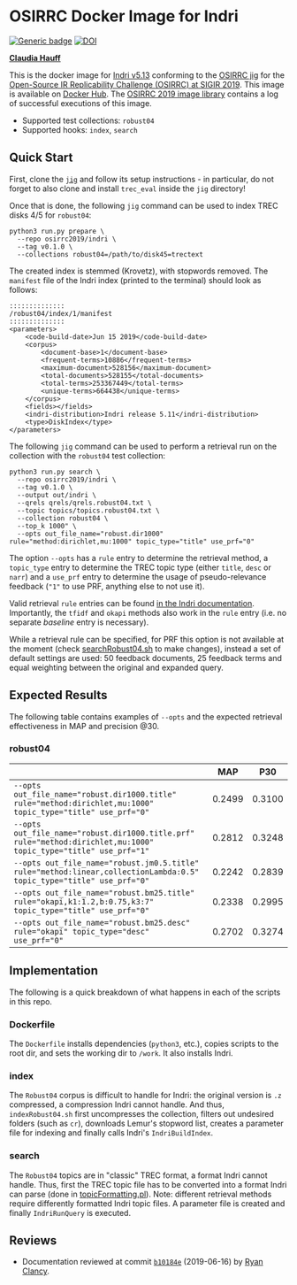 # OSIRRC Docker Image for Indri
[![Generic badge](https://img.shields.io/badge/DockerHub-go%21-yellow.svg)](https://hub.docker.com/r/osirrc2019/indri)
[![DOI](https://zenodo.org/badge/DOI/10.5281/zenodo.3247067.svg)](https://doi.org/10.5281/zenodo.3247067)

[**Claudia Hauff**](https://github.com/chauff)

This is the docker image for [Indri v5.13](https://sourceforge.net/projects/lemur/) conforming to the [OSIRRC jig](https://github.com/osirrc/jig/) for the [Open-Source IR Replicability Challenge (OSIRRC) at SIGIR 2019](https://osirrc.github.io/osirrc2019/).
This image is available on [Docker Hub](https://hub.docker.com/r/osirrc2019/anserini).
The [OSIRRC 2019 image library](https://github.com/osirrc/osirrc2019-library) contains a log of successful executions of this image.

+ Supported test collections: `robust04`
+ Supported hooks: `index`, `search`

## Quick Start

First, clone the [`jig`](https://github.com/osirrc/jig) and follow its setup instructions - in particular, do not forget to also clone and install `trec_eval` inside the `jig` directory!

Once that is done, the following `jig` command can be used to index TREC disks 4/5 for `robust04`:

```
python3 run.py prepare \
  --repo osirrc2019/indri \
  --tag v0.1.0 \
  --collections robust04=/path/to/disk45=trectext
```
The created index is stemmed (Krovetz), with stopwords removed. The `manifest` file of the Indri index (printed to the terminal) should look as follows:

```
::::::::::::::
/robust04/index/1/manifest
::::::::::::::
<parameters>
	<code-build-date>Jun 15 2019</code-build-date>
	<corpus>
		<document-base>1</document-base>
		<frequent-terms>10886</frequent-terms>
		<maximum-document>528156</maximum-document>
		<total-documents>528155</total-documents>
		<total-terms>253367449</total-terms>
		<unique-terms>664438</unique-terms>
	</corpus>
	<fields></fields>
	<indri-distribution>Indri release 5.11</indri-distribution>
	<type>DiskIndex</type>
</parameters>
```

The following `jig` command can be used to perform a retrieval run on the collection with the `robust04` test collection:

```
python3 run.py search \
  --repo osirrc2019/indri \
  --tag v0.1.0 \
  --output out/indri \
  --qrels qrels/qrels.robust04.txt \
  --topic topics/topics.robust04.txt \
  --collection robust04 \ 
  --top_k 1000" \
  --opts out_file_name="robust.dir1000" rule="method:dirichlet,mu:1000" topic_type="title" use_prf="0"
```
The option `--opts` has a `rule` entry to determine the retrieval method, a `topic_type` entry to determine the TREC topic type (either `title`, `desc` or `narr`) and a `use_prf` entry to determine the usage of pseudo-relevance feedback (`"1"` to use PRF, anything else to not use it). 

Valid  retrieval `rule` entries can be found [in the Indri documentation](https://lemurproject.org/doxygen/lemur/html/IndriRunQuery.html). Importantly, the `tfidf` and `okapi` methods also work in the `rule` entry (i.e. no separate *baseline* entry is necessary). 

While a retrieval rule can be specified, for PRF this option is not available at the moment (check [searchRobust04.sh](searchRobust04.sh) to make changes), instead a set of default settings are used: 50 feedback documents, 25 feedback terms and equal weighting between the original and expanded query.

## Expected Results

The following table contains examples of `--opts` and the expected retrieval effectiveness in MAP and precision @30.

### robust04

|                                                                                                                      | MAP    | P30    |
|----------------------------------------------------------------------------------------------------------------------|--------|--------|
| `--opts out_file_name="robust.dir1000.title" rule="method:dirichlet,mu:1000" topic_type="title" use_prf="0"`         | 0.2499 | 0.3100 |
| `--opts out_file_name="robust.dir1000.title.prf" rule="method:dirichlet,mu:1000" topic_type="title" use_prf="1"`         | 0.2812 | 0.3248 |
| `--opts out_file_name="robust.jm0.5.title" rule="method:linear,collectionLambda:0.5" topic_type="title" use_prf="0"` | 0.2242 | 0.2839 |
| `--opts out_file_name="robust.bm25.title" rule="okapi,k1:1.2,b:0.75,k3:7" topic_type="title" use_prf="0"`            | 0.2338 | 0.2995 |
| `--opts out_file_name="robust.bm25.desc" rule="okapi" topic_type="desc" use_prf="0"`                                 | 0.2702 | 0.3274 |

## Implementation

The following is a quick breakdown of what happens in each of the scripts in this repo.

### Dockerfile

The `Dockerfile` installs dependencies (`python3`, etc.), copies scripts to the root dir, and sets the working dir to `/work`. It also installs Indri.

### index

The `Robust04` corpus is difficult to handle for Indri: the original version is `.z` compressed, a compression Indri cannot handle. And thus, `indexRobust04.sh` first uncompresses the collection, filters out undesired folders (such as `cr`), downloads Lemur's stopword list, creates a parameter file for indexing and finally calls Indri's `IndriBuildIndex`.

### search

The `Robust04` topics are in "classic" TREC format, a format Indri cannot handle. Thus, first the TREC topic file has to be converted into a format Indri can parse (done in [topicFormatting.pl](topicFormatting.pl)). Note: different retrieval methods require differently formatted Indri topic files. A parameter file is created and finally `IndriRunQuery` is executed.

## Reviews

+ Documentation reviewed at commit [`b10184e`](https://github.com/osirrc/indri-docker/commit/0393a0419a89e88ae13b9a03094956bfdb10184e) (2019-06-16) by [Ryan Clancy](https://github.com/r-clancy/).
